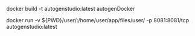 docker build -t autogenstudio:latest autogenDocker


docker run -v ${PWD}/user/:/home/user/app/files/user/ -p 8081:8081/tcp autogenstudio:latest